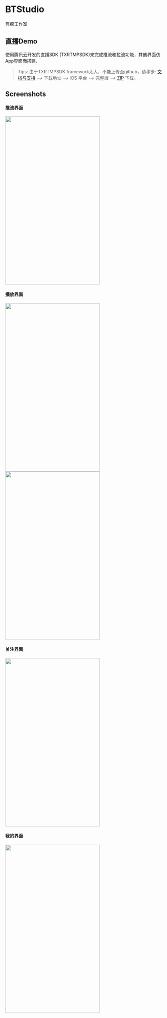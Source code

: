# BTStudio
奔腾工作室

## 直播Demo

使用腾讯云开发的直播SDK (TXRTMPSDK)来完成推流和拉流功能，其他界面仿App界面而搭建.

> Tips: 由于TXRTMPSDK.framework太大，不能上传至github，请移步: [文档与支持](https://www.qcloud.com/document/product/454/7873#.E4.B8.8B.E8.BD.BD.E5.9C.B0.E5.9D.80) --> 下载地址 --> iOS 平台 --> 完整版 --> [ZIP](http://download-1252463788.cossh.myqcloud.com/RTMPSDKiOS2.0.5.3454.zip) 下载。


## Screenshots

#### <a id=">推流界面"></a>推流界面
<img src="https://github.com/wz15011015github/BTStudio/blob/LiveBroadcast/LiveForMobile/Resource/screenshot/push.png" width="300" height="533">

#### <a id=">播放界面1"></a>播放界面
<img src="https://github.com/wz15011015github/BTStudio/blob/LiveBroadcast/LiveForMobile/Resource/screenshot/play_1.png" width="300" height="533">
<img src="https://github.com/wz15011015github/BTStudio/blob/LiveBroadcast/LiveForMobile/Resource/screenshot/play_2.png" width="300" height="533">

#### <a id=">关注界面"></a>关注界面
<img src="https://github.com/wz15011015github/BTStudio/blob/LiveBroadcast/LiveForMobile/Resource/screenshot/follow.png" width="300" height="533">

#### <a id=">我的界面"></a>我的界面
<img src="https://github.com/wz15011015github/BTStudio/blob/LiveBroadcast/LiveForMobile/Resource/screenshot/mine.png" width="300" height="533">
